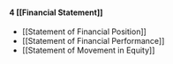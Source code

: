 #### 4 [[Financial Statement]]
- [[Statement of Financial Position]]
- [[Statement of Financial Performance]]
- [[Statement of Movement in Equity]]